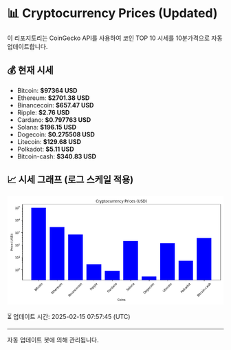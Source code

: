 
# 📊 Cryptocurrency Prices (Updated)

이 리포지토리는 CoinGecko API를 사용하여 코인 TOP 10 시세를 10분가격으로 자동 업데이트합니다.

## 💰 현재 시세
- Bitcoin: **$97364 USD**
- Ethereum: **$2701.38 USD**
- Binancecoin: **$657.47 USD**
- Ripple: **$2.76 USD**
- Cardano: **$0.797763 USD**
- Solana: **$196.15 USD**
- Dogecoin: **$0.275508 USD**
- Litecoin: **$129.68 USD**
- Polkadot: **$5.11 USD**
- Bitcoin-cash: **$340.83 USD**

## 📈 시세 그래프 (로그 스케일 적용)
![Crypto Prices](crypto_prices.png)

⏳ 업데이트 시간: 2025-02-15 07:57:45 (UTC)

---
자동 업데이트 봇에 의해 관리됩니다.
